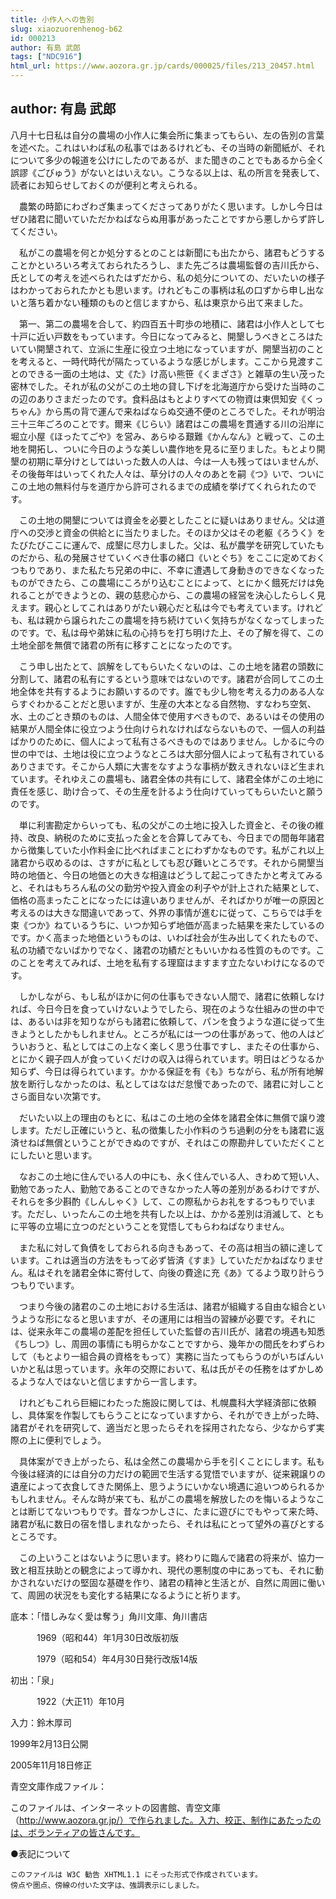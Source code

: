 ```yaml
---
title: 小作人への告別
slug: xiaozuorenhenog-b62
id: 000213
author: 有島 武郎
tags: ["NDC916"]
html_url: https://www.aozora.gr.jp/cards/000025/files/213_20457.html
---
```


## author: 有島 武郎

八月十七日私は自分の農場の小作人に集会所に集まってもらい、左の告別の言葉を述べた。これはいわば私の私事ではあるけれども、その当時の新聞紙が、それについて多少の報道を公けにしたのであるが、また聞きのことでもあるから全く誤謬《ごびゅう》がないとはいえない。こうなる以上は、私の所言を発表して、読者にお知らせしておくのが便利と考えられる。





　農繁の時節にわざわざ集まってくださってありがたく思います。しかし今日はぜひ諸君に聞いていただかねばならぬ用事があったことですから悪しからず許してください。

　私がこの農場を何とか処分するとのことは新聞にも出たから、諸君もどうすることかといろいろ考えておられたろうし、また先ごろは農場監督の吉川氏から、氏としての考えを述べられたはずだから、私の処分についての、だいたいの様子はわかっておられたかとも思います。けれどもこの事柄は私の口ずから申し出ないと落ち着かない種類のものと信じますから、私は東京から出て来ました。

　第一、第二の農場を合して、約四百五十町歩の地積に、諸君は小作人として七十戸に近い戸数をもっています。今日になってみると、開墾しうべきところはたいてい開墾されて、立派に生産に役立つ土地になっていますが、開墾当初のことを考えると、一時代時代が隔たっているような感じがします。ここから見渡すことのできる一面の土地は、丈《た》け高い熊笹《くまざさ》と雑草の生い茂った密林でした。それが私の父がこの土地の貸し下げを北海道庁から受けた当時のこの辺のありさまだったのです。食料品はもとよりすべての物資は東倶知安《くっちゃん》から馬の背で運んで来ねばならぬ交通不便のところでした。それが明治三十三年ごろのことです。爾来《じらい》諸君はこの農場を貫通する川の沿岸に堀立小屋《ほったてごや》を営み、あらゆる艱難《かんなん》と戦って、この土地を開拓し、ついに今日のような美しい農作地を見るに至りました。もとより開墾の初期に草分けとしてはいった数人の人は、今は一人も残ってはいませんが、その後毎年はいってくれた人々は、草分けの人々のあとを嗣《つ》いで、ついにこの土地の無料付与を道庁から許可されるまでの成績を挙げてくれられたのです。

　この土地の開墾については資金を必要としたことに疑いはありません。父は道庁への交渉と資金の供給とに当たりました。そのほか父はその老躯《ろうく》をたびたびここに運んで、成墾に尽力しました。父は、私が農学を研究していたものだから、私の発展させていくべき仕事の緒口《いとぐち》をここに定めておくつもりであり、また私たち兄弟の中に、不幸に遭遇して身動きのできなくなったものができたら、この農場にころがり込むことによって、とにかく餓死だけは免れることができようとの、親の慈悲心から、この農場の経営を決心したらしく見えます。親心としてこれはありがたい親心だと私は今でも考えています。けれども、私は親から譲られたこの農場を持ち続けていく気持ちがなくなってしまったのです。で、私は母や弟妹に私の心持ちを打ち明けた上、その了解を得て、この土地全部を無償で諸君の所有に移すことになったのです。

　こう申し出たとて、誤解をしてもらいたくないのは、この土地を諸君の頭数に分割して、諸君の私有にするという意味ではないのです。諸君が合同してこの土地全体を共有するようにお願いするのです。誰でも少し物を考える力のある人ならすぐわかることだと思いますが、生産の大本となる自然物、すなわち空気、水、土のごとき類のものは、人間全体で使用すべきもので、あるいはその使用の結果が人間全体に役立つよう仕向けられなければならないもので、一個人の利益ばかりのために、個人によって私有さるべきものではありません。しかるに今の世の中では、土地は役に立つようなところは大部分個人によって私有されているありさまです。そこから人類に大害をなすような事柄が数えきれないほど生まれています。それゆえこの農場も、諸君全体の共有にして、諸君全体がこの土地に責任を感じ、助け合って、その生産を計るよう仕向けていってもらいたいと願うのです。

　単に利害勘定からいっても、私の父がこの土地に投入した資金と、その後の維持、改良、納税のために支払った金とを合算してみても、今日までの間毎年諸君から徴集していた小作料金に比べればまことにわずかなものです。私がこれ以上諸君から収めるのは、さすがに私としても忍び難いところです。それから開墾当時の地価と、今日の地価との大きな相違はどうして起こってきたかと考えてみると、それはもちろん私の父の勤労や投入資金の利子やが計上された結果として、価格の高まったことになったには違いありませんが、そればかりが唯一の原因と考えるのは大きな間違いであって、外界の事情が進むに従って、こちらでは手を束《つか》ねているうちに、いつか知らず地価が高まった結果を来たしているのです。かく高まった地価というものは、いわば社会が生み出してくれたもので、私の功績でないばかりでなく、諸君の功績だともいいかねる性質のものです。このことを考えてみれば、土地を私有する理窟はますます立たないわけになるのです。

　しかしながら、もし私がほかに何の仕事もできない人間で、諸君に依頼しなければ、今日今日を食っていけないようでしたら、現在のような仕組みの世の中では、あるいは非を知りながらも諸君に依頼して、パンを食うような道に従って生きようとしたかもしれません。ところが私には一つの仕事があって、他の人はどういおうと、私としてはこの上なく楽しく思う仕事ですし、またその仕事から、とにかく親子四人が食っていくだけの収入は得られています。明日はどうなるか知らず、今日は得られています。かかる保証を有《も》ちながら、私が所有地解放を断行しなかったのは、私としてはなはだ怠慢であったので、諸君に対しことさら面目ない次第です。

　だいたい以上の理由のもとに、私はこの土地の全体を諸君全体に無償で譲り渡します。ただし正確にいうと、私の徴集した小作料のうち過剰の分をも諸君に返済せねば無償ということができぬのですが、それはこの際勘弁していただくことにしたいと思います。

　なおこの土地に住んでいる人の中にも、永く住んでいる人、きわめて短い人、勤勉であった人、勤勉であることのできなかった人等の差別があるわけですが、それらを多少斟酌《しんしゃく》して、この際私からお礼をするつもりでいます。ただし、いったんこの土地を共有した以上は、かかる差別は消滅して、ともに平等の立場に立つのだということを覚悟してもらわねばなりません。

　また私に対して負債をしておられる向きもあって、その高は相当の額に達しています。これは適当の方法をもって必ず皆済《すま》していただかねばなりません。私はそれを諸君全体に寄付して、向後の費途に充《あ》てるよう取り計らうつもりでいます。

　つまり今後の諸君のこの土地における生活は、諸君が組織する自由な組合というような形になると思いますが、その運用には相当の習練が必要です。それには、従来永年この農場の差配を担任していた監督の吉川氏が、諸君の境遇も知悉《ちしつ》し、周囲の事情にも明らかなことですから、幾年かの間氏をわずらわして（もとより一組合員の資格をもって）実務に当たってもらうのがいちばんいいかと私は思っています。永年の交際において、私は氏がその任務をはずかしめるような人ではないと信じますから一言します。

　けれどもこれら巨細にわたった施設に関しては、札幌農科大学経済部に依頼し、具体案を作製してもらうことになっていますから、それができ上がった時、諸君がそれを研究して、適当だと思ったらそれを採用されたなら、少なからず実際の上に便利でしょう。

　具体案ができ上がったら、私は全然この農場から手を引くことにします。私も今後は経済的には自分の力だけの範囲で生活する覚悟でいますが、従来親譲りの遺産によって衣食してきた関係上、思うようにいかない境遇に追いつめられるかもしれません。そんな時が来ても、私がこの農場を解放したのを悔いるようなことは断じてないつもりです。昔なつかしさに、たまに遊びにでもやって来た時、諸君が私に数日の宿を惜しまれなかったら、それは私にとって望外の喜びとするところです。

　この上いうことはないように思います。終わりに臨んで諸君の将来が、協力一致と相互扶助との観念によって導かれ、現代の悪制度の中にあっても、それに動かされないだけの堅固な基礎を作り、諸君の精神と生活とが、自然に周囲に働いて、周囲の状況をも変化する結果になるようにと祈ります。













底本：「惜しみなく愛は奪う」角川文庫、角川書店


　　　1969（昭和44）年1月30日改版初版

　　　1979（昭和54）年4月30日発行改版14版

初出：「泉」

　　　1922（大正11）年10月

入力：鈴木厚司

1999年2月13日公開

2005年11月18日修正

青空文庫作成ファイル：

このファイルは、インターネットの図書館、青空文庫（http://www.aozora.gr.jp/）で作られました。入力、校正、制作にあたったのは、ボランティアの皆さんです。









●表記について


	このファイルは W3C 勧告 XHTML1.1 にそった形式で作成されています。
	傍点や圏点、傍線の付いた文字は、強調表示にしました。